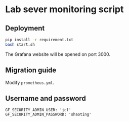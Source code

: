 # Lab sever monitoring script

## Deployment

```bash
pip install -r requirement.txt
bash start.sh
```

The Grafana website will be opened on port 3000.

## Migration guide

Modify `prometheus.yml`.

## Username and password

```
GF_SECURITY_ADMIN_USER: 'jcl'
GF_SECURITY_ADMIN_PASSWORD: 'shaoting'
```
